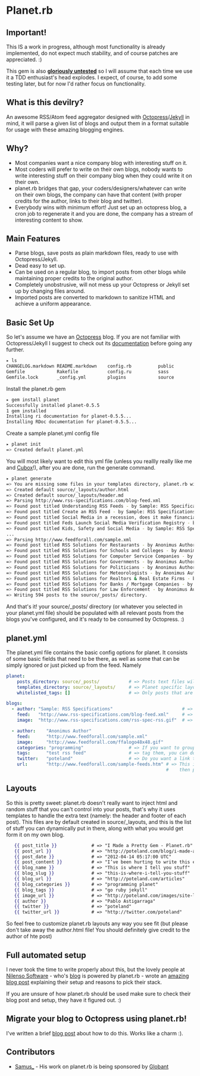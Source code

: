# Planet.rb

## Important!

This IS a work in progress, although most functionality is already implemented, do not expect much stability, and of course patches are appreciated. :)

This gem is also **[gloriously untested](https://camo.githubusercontent.com/47a95d835ab6fb66486fb17164fe091ed1ab007f/687474703a2f2f69313030312e70686f746f6275636b65742e636f6d2f616c62756d732f61663133382f637970636f64652f46756e6e7925323053747566662f6861746572735f676f6e6e615f68617465332e6a7067)** so I will assume that each time we use it a TDD enthusiast's head explodes. I expect, of course, to add some testing later, but for now I'd rather focus on functionality.

## What is this devilry?

An awesome RSS/Atom feed aggregator designed with [Octopress](http://octopress.org/)/[Jekyll](http://jekyllrb.com/) in mind, it will parse a given
list of blogs and output them in a format suitable for usage with these amazing blogging engines.

## Why?

* Most companies want a nice company blog with interesting stuff on it.
* Most coders will prefer to write on their own blogs, nobody wants to write interesting stuff on their company blog when they could write it on their own.
* planet.rb bridges that gap, your coders/designers/whatever can write on their own blogs, the company can have that content (with proper credits for the author, links to their blog and twitter).
* Everybody wins with minimum effort! Just set up an octopress blog, a cron job to regenerate it and you are done, the company has a stream of interesting content to show.

## Main Features

* Parse blogs, save posts as plain markdown files, ready to use with Octopress/Jekyll.
* Dead easy to set up.
* Can be used on a regular blog, to import posts from other blogs while maintaining proper credits to the original author.
* Completely unobstrusive, will not mess up your Octopress or Jekyll set up by changing files around.
* Imported posts are converted to markdown to sanitize HTML and achieve a uniform appearance.

## Basic Set Up

So let's assume we have an [Octopress](http://octopress.org) blog. If you are not familiar with Octopress/Jekyll I suggest to check out its [documentation](http://octopress.org/docs/) before going any further.


```bash
▸ ls
CHANGELOG.markdown README.markdown    config.rb          public
Gemfile            Rakefile           config.ru          sass
Gemfile.lock       _config.yml        plugins            source
```

Install the planet.rb gem

```bash
▸ gem install planet
Successfully installed planet-0.5.5
1 gem installed
Installing ri documentation for planet-0.5.5...
Installing RDoc documentation for planet-0.5.5...
```

Create a sample planet.yml config file

```bash
▸ planet init
=> Created default planet.yml
```

You will most likely want to edit this yml file (unless you reallly really like me and [Cubox](http://cuboxlabs.com)!), after you are done, run the generate command.

```bash
▸ planet generate
=> You are missing some files in your templates directory, planet.rb will create them for you - make sure to review them on source/_layouts/!
=> Created default source/_layouts/author.html
=> Created default source/_layouts/header.md
=> Parsing http://www.rss-specifications.com/blog-feed.xml
=> Found post titled Understanding RSS Feeds - by Sample: RSS Specifications
=> Found post titled Create an RSS Feed - by Sample: RSS Specifications
=> Found post titled Social Media in a recession, does it make financial sense? - by Sample: RSS Specifications
=> Found post titled Feds Launch Social Media Verification Registry - by Sample: RSS Specifications
=> Found post titled Kids, Safety and Social Media - by Sample: RSS Specifications
...
=> Parsing http://www.feedforall.com/sample.xml
=> Found post titled RSS Solutions for Restaurants - by Anonimus Author
=> Found post titled RSS Solutions for Schools and Colleges - by Anonimus Author
=> Found post titled RSS Solutions for Computer Service Companies - by Anonimus Author
=> Found post titled RSS Solutions for Governments - by Anonimus Author
=> Found post titled RSS Solutions for Politicians - by Anonimus Author
=> Found post titled RSS Solutions for Meteorologists - by Anonimus Author
=> Found post titled RSS Solutions for Realtors & Real Estate Firms - by Anonimus Author
=> Found post titled RSS Solutions for Banks / Mortgage Companies - by Anonimus Author
=> Found post titled RSS Solutions for Law Enforcement - by Anonimus Author
=> Writing 594 posts to the source/_posts/ directory.
```

And that's it! your source/_posts/ directory (or whatever you selected in your planet.yml file) should be populated with all relevant posts from the blogs you've configured, and  it's ready to be consumed by Octopress. :)

## planet.yml

The planet.yml file contains the basic config options for planet. It consists of some basic fields that need to be there, as well as some that can be simply ignored or just picked up from the feed. Namely

```yaml
planet:
    posts_directory: source/_posts/           # => Posts text files will be written into this directory
    templates_directory: source/_layouts/     # => Planet specific layouts will be saved here, I suggest that it matches your Octopress/Jekyll layout directory.
    whitelisted_tags: []                      # => Only posts that are tagged with any of these tags will be imported

blogs:
  - author: "Sample: RSS Specifications"                          # => Name that we will use as the author of this post
    feed:   "http://www.rss-specifications.com/blog-feed.xml"     # => RSS/Atom feed
    image:  "http://www.rss-specifications.com/rss-spec-rss.gif"  # => Image to use when doing credits

  - author:    "Anonimus Author"
    feed:      "http://www.feedforall.com/sample.xml"
    image:     "http://www.feedforall.com/ffalogo48x48.gif"
    categories: "programming"                 # => If you want to group your posts by categories or
    tags:      "test rss feed"                # => tag them, you can do that.
    twitter:   "poteland"                     # => Do you want a link to the user's twitter account next to the credits? You got it.
    url:       "http://www.feedforall.com/sample-feeds.htm" # => This is not needed in most cases, because it's picked up from the feed, but if it's not on the feed
                                                            #    then planet will ask you to specify it. :)

```

## Layouts

So this is pretty sweet: planet.rb doesn't really want to inject html and random stuff that you can't control into your posts, that's why it uses templates to handle the extra text (namely: the header and footer of each post). This files are by default created in source/_layouts, and this is the list of stuff you can dynamically put in there, along with what you would get form it on my own blog.

```mustache
   {{ post_title }}             # => "I Made a Pretty Gem - Planet.rb"
   {{ post_url }}               # => "http://poteland.com/blog/i-made-a-pretty-gem-planet-dot-rb/"
   {{ post_date }}              # => "2012-04-14 05:17:00 UTC"
   {{ post_content }}           # => "I’ve been hurting to write this ever since we had the idea of creating a Planet for Cubox..." (Continued)
   {{ blog_name }}              # => "This is where I tell you stuff"
   {{ blog_slug }}              # => "this-is-where-i-tell-you-stuff"
   {{ blog_url }}               # => "http://poteland.com/articles"
   {{ blog_categories }}        # => "programming planet"
   {{ blog_tags }}              # => "go ruby jekyll"
   {{ image_url }}              # => "http://poteland.com/images/site-logo.png"
   {{ author }}                 # => "Pablo Astigarraga"
   {{ twitter }}                # => "poteland"
   {{ twitter_url }}            # => "http://twitter.com/poteland"
```

So feel free to customize planet.rb layouts any way you see fit (but please don't take away the author.html file! You should definitely give credit to the author of hte post)

## Full automated setup

I never took the time to write properly about this, but the lovely people at [Nilenso Software](http://nilenso.com/) - who's [blog](http://blog.nilenso.com) is powered by planet.rb - wrote an [amazing blog post](http://blog.nilenso.com/blog/2013/09/16/octopress-planet-dot-rb-and-the-nilenso-blog/) explaining their setup and reasons to pick their stack.

If you are unsure of how planet.rb should be used make sure to check their blog post and setup, they have it figured out. :)


## Migrate your blog to Octopress using planet.rb!

I've written a brief [blog post](http://poteland.com/blog/migrate-your-blog-to-octopress-using-planet-dot-rb/) about how to do this. Works like a charm :).


## Contributors

* [Samus_](https://github.com/git2samus) - His work on planet.rb is being sponsored by [Globant](http://www.globant.com/)
